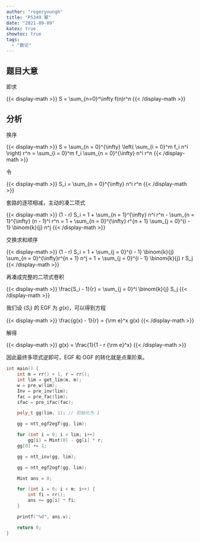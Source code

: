 ```yaml
---
author: "rogeryoungh"
title: "P5349 幂"
date: "2021-09-09"
katex: true
showtoc: true
tags: 
  - "数论"
---
```


## 题目大意

即求

{{< display-math >}}
S = \sum_{n=0}^\infty f(n)r^n
{{< /display-math >}}

## 分析

换序

{{< display-math >}}
S = \sum_{n = 0}^{\infty} \left( \sum_{i = 0}^m f_i n^i \right) r^n
= \sum_{i = 0}^m f_i \sum_{n = 0}^{\infty} n^i r^n
{{< /display-math >}}

令

{{< display-math >}}
S_i = \sum_{n = 0}^{\infty} n^i r^n
{{< /display-math >}}

套路的逐项相减，主动的凑二项式

{{< display-math >}}
(1 - r) S_i = 1 + \sum_{n = 1}^{\infty} n^i r^n - \sum_{n = 1}^{\infty} (n - 1)^i r^n
= 1 + \sum_{n = 0}^{\infty} r^{n + 1} \sum_{j = 0}^{i - 1} \binom{k}{j} n^j
{{< /display-math >}}

交换求和顺序

{{< display-math >}}
(1 - r) S_i = 1 + \sum_{j = 0}^{i - 1} \binom{k}{j} \sum_{n = 0}^{\infty}r^{n + 1} n^j
= 1 + \sum_{j = 0}^{i - 1} \binom{k}{j} r S_j
{{< /display-math >}}

再凑成完整的二项式卷积

{{< display-math >}}
\frac{S_i - 1}{r} = \sum_{j = 0}^i \binom{k}{j} S_j
{{< /display-math >}}

我们设 $\{ S_i \}$ 的 EGF 为 $g(x)$，可以得到方程

{{< display-math >}}
\frac{g(x) - 1}{r} = {\rm e}^x g(x)
{{< /display-math >}}

解得

{{< display-math >}}
g(x) = \frac{1}{1 - r {\rm e}^x}
{{< /display-math >}}

因此最终多项式逆即可，EGF 和 OGF 的转化就是点乘阶乘。

```cpp
int main() {
    int m = rr() + 1, r = rr();
    int lim = get_lim(m, m);
    w = pre_w(lim);
    Inv = pre_inv(lim);
    fac = pre_fac(lim);
    ifac = pre_ifac(fac);

    poly_t gg(lim, 1); // 初始化为 1

    gg = ntt_ogf2egf(gg, lim);

    for (int i = 0; i < lim; i++)
        gg[i] = Mint(0) - gg[i] * r;
    gg[0] += 1;

    gg = ntt_inv(gg, lim);

    gg = ntt_egf2ogf(gg, lim);

    Mint ans = 0;

    for (int i = 0; i < m; i++) {
        int fi = rr();
        ans += gg[i] * fi;
    }

    printf("%d", ans.v);

    return 0;
}
```

